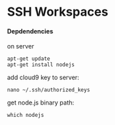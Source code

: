 SSH Workspaces
==============

#### Depdendencies

on server

    apt-get update
    apt-get install nodejs

add cloud9 key to server:

    nano ~/.ssh/authorized_keys
    

get node.js binary path:
    
    which nodejs

